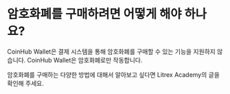# 암호화폐를 구매하려면 어떻게 해야 하나요?

CoinHub Wallet은 결제 시스템을 통해 암호화폐를 구매할 수 있는 기능을 지원하지 않습니다. CoinHub Wallet은 암호화폐로만 작동합니다. 

암호화폐를 구매하는 다양한 방법에 대해서 알아보고 싶다면 Litrex Academy의 글을 확인해 주세요.
